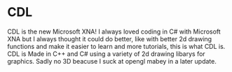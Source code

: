 # CDL
CDL is the new Microsoft XNA! I always loved coding in C# with Microsoft XNA but I always thought it could do better, like with better 2d drawing functions and make it easier to learn and more tutorials, this is what CDL is. CDL is Made in C++ and C# using a variety of 2d drawing libarys for graphics. Sadly no 3D beacuse I suck at opengl mabey in a later update.
